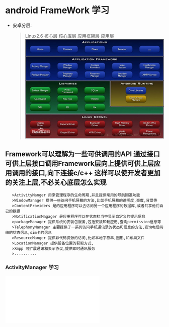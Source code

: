 # android FrameWork  学习

 * 安卓分层:
     > Linux2.6 核心层
     > 核心库层
     > 应用框架层
     > 应用层
      ![](1.jpg)

## Framework可以理解为一些可供调用的API 通过接口可供上层接口调用Framework层向上提供可供上层应用调用的接口,向下连接c/c++ 这样可以使开发者更加的关注上层,不必关心底层怎么实现


       >ActivityManger 用来管理程序的生命周期,并且提供常用的导航回退功能
       >WindowManager 提供一些访问手机屏幕的方法,比如手机屏幕的透明度,亮度,背景等
       >ContentProviders 是的应用程序可以去访问另一个应用程序的数据库,或者共享他们自己的数据
       >NotificationMagager 是应用程序可以在状态栏当中显示自定义的提示信息
       >packageManager 提供系统的安装包服务,包括安装卸载应用,查询permission信息等
       >TelephonyManager 主要提供了一系列访问手机通讯录的状态和信息的方法,查询电信网络的状态信息,sim卡的信息
       >ResourceManger 提供非代码资源的访问,比如本地字符串,图形,和布局文件
       >LocationManager 提供设备位置的获取方式,
       >Xmpp 可扩展通讯和表示协议,提供即时通讯服务
       >..........


### ActivityManager 学习
 ![](ActivityManager.md)

